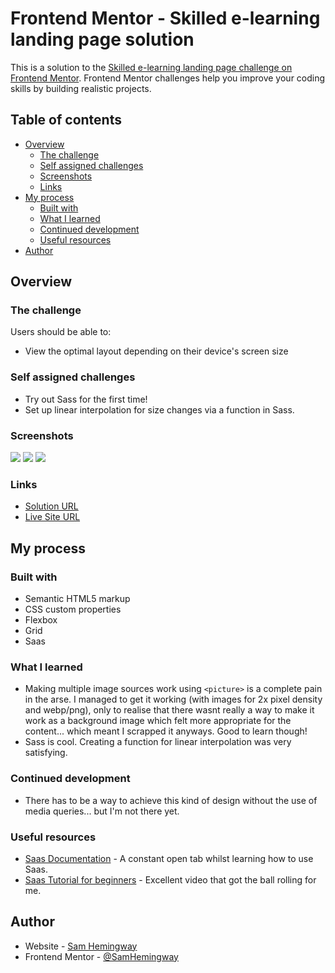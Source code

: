 # Frontend Mentor - Skilled e-learning landing page solution

This is a solution to the [Skilled e-learning landing page challenge on Frontend Mentor](https://www.frontendmentor.io/challenges/skilled-elearning-landing-page-S1ObDrZ8q). Frontend Mentor challenges help you improve your coding skills by building realistic projects.

## Table of contents

- [Overview](#overview)
  - [The challenge](#the-challenge)
  - [Self assigned challenges](#self-assigned-challenges)
  - [Screenshots](#screenshots)
  - [Links](#links)
- [My process](#my-process)
  - [Built with](#built-with)
  - [What I learned](#what-i-learned)
  - [Continued development](#continued-development)
  - [Useful resources](#useful-resources)
- [Author](#author)

## Overview

### The challenge

Users should be able to:

- View the optimal layout depending on their device's screen size

### Self assigned challenges

- Try out Sass for the first time!
- Set up linear interpolation for size changes via a function in Sass.

### Screenshots

![](screenshot-desktop.png)
![](screenshot-tablet.png)
![](screenshot-mobile.png)

### Links

- [Solution URL](https://www.frontendmentor.io/solutions/skilled-elearning-site-built-with-saas-B9gU9PewWP)
- [Live Site URL](https://sh-skilled-elearning.netlify.app/)

## My process

### Built with

- Semantic HTML5 markup
- CSS custom properties
- Flexbox
- Grid
- Saas

### What I learned

- Making multiple image sources work using `<picture>` is a complete pain in the arse. I managed to get it working (with images for 2x pixel density and webp/png), only to realise that there wasnt really a way to make it work as a background image which felt more appropriate for the content... which meant I scrapped it anyways. Good to learn though!
- Sass is cool. Creating a function for linear interpolation was very satisfying.

### Continued development

- There has to be a way to achieve this kind of design without the use of media queries... but I'm not there yet.

### Useful resources

- [Saas Documentation](https://sass-lang.com/documentation/) - A constant open tab whilst learning how to use Saas.
- [Saas Tutorial for beginners](https://www.youtube.com/watch?v=_a5j7KoflTs) - Excellent video that got the ball rolling for me.

## Author

- Website - [Sam Hemingway](https://samhemingway.dev)
- Frontend Mentor - [@SamHemingway](https://www.frontendmentor.io/profile/samhemingway)